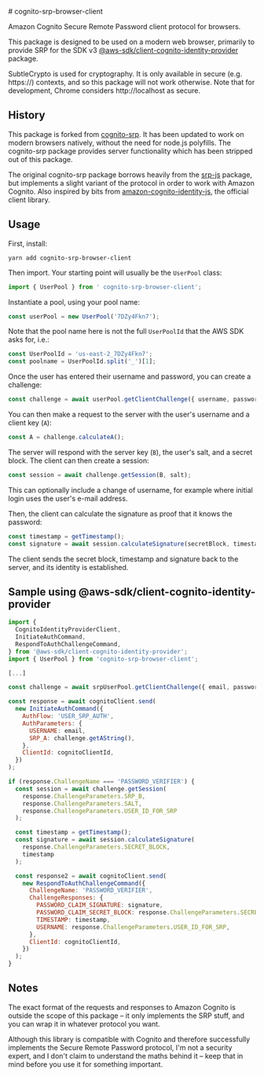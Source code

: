 # cognito-srp-browser-client

Amazon Cognito Secure Remote Password client protocol for browsers.

This package is designed to be used on a modern web browser, primarily to provide SRP for the SDK v3
[@aws-sdk/client-cognito-identity-provider](https://docs.aws.amazon.com/AWSJavaScriptSDK/v3/latest/client/cognito-identity-provider/)
package.

SubtleCrypto is used for cryptography. It is only available in secure (e.g. https://) contexts, and
so this package will not work otherwise. Note that for development, Chrome considers http://localhost
as secure.

## History

This package is forked from [cognito-srp](https://github.com/sjmeverett/cognito-srp/). It has been
updated to work on modern browsers natively, without the need for node.js polyfills. The cognito-srp
package provides server functionality which has been stripped out of this package.

The original cognito-srp package borrows heavily from the [srp-js](https://www.npmjs.com/package/srp-js) package, but implements a slight variant of the protocol in order to work with Amazon Cognito. Also
inspired by bits from [amazon-cognito-identity-js](http://www.npmjs.com/package/amazon-cognito-identity-js), the official client library.

## Usage

First, install:

```
yarn add cognito-srp-browser-client
```

Then import. Your starting point will usually be the `UserPool` class:

```js
import { UserPool } from ' cognito-srp-browser-client';
```

Instantiate a pool, using your pool name:

```js
const userPool = new UserPool('7DZy4Fkn7');
```

Note that the pool name here is not the full `UserPoolId` that the AWS SDK asks for, i.e.:

```js
const UserPoolId = 'us-east-2_7DZy4Fkn7';
const poolname = UserPoolId.split('_')[1];
```

Once the user has entered their username and password, you can create a challenge:

```js
const challenge = await userPool.getClientChallenge({ username, password });
```

You can then make a request to the server with the user's username and a client key (`A`):

```js
const A = challenge.calculateA();
```

The server will respond with the server key (`B`), the user's salt, and a secret block.
The client can then create a session:

```js
const session = await challenge.getSession(B, salt);
```

This can optionally include a change of username, for example where initial login uses the
user's e-mail address.

Then, the client can calculate the signature as proof that it knows the password:

```js
const timestamp = getTimestamp();
const signature = await session.calculateSignature(secretBlock, timestamp);
```

The client sends the secret block, timestamp and signature back to the server, and its
identity is established.

## Sample using @aws-sdk/client-cognito-identity-provider

```js
import {
  CognitoIdentityProviderClient,
  InitiateAuthCommand,
  RespondToAuthChallengeCommand,
} from '@aws-sdk/client-cognito-identity-provider';
import { UserPool } from 'cognito-srp-browser-client';

[...]

const challenge = await srpUserPool.getClientChallenge({ email, password });

const response = await cognitoClient.send(
  new InitiateAuthCommand({
    AuthFlow: 'USER_SRP_AUTH',
    AuthParameters: {
      USERNAME: email,
      SRP_A: challenge.getAString(),
    },
    ClientId: cognitoClientId,
  })
);

if (response.ChallengeName === 'PASSWORD_VERIFIER') {
  const session = await challenge.getSession(
    response.ChallengeParameters.SRP_B,
    response.ChallengeParameters.SALT,
    response.ChallengeParameters.USER_ID_FOR_SRP
  );

  const timestamp = getTimestamp();
  const signature = await session.calculateSignature(
    response.ChallengeParameters.SECRET_BLOCK,
    timestamp
  );

  const response2 = await cognitoClient.send(
    new RespondToAuthChallengeCommand({
      ChallengeName: 'PASSWORD_VERIFIER',
      ChallengeResponses: {
        PASSWORD_CLAIM_SIGNATURE: signature,
        PASSWORD_CLAIM_SECRET_BLOCK: response.ChallengeParameters.SECRET_BLOCK,
        TIMESTAMP: timestamp,
        USERNAME: response.ChallengeParameters.USER_ID_FOR_SRP,
      },
      ClientId: cognitoClientId,
    })
  );
}

```

## Notes

The exact format of the requests and responses to Amazon Cognito is outside the scope of this
package &ndash; it only implements the SRP stuff, and you can wrap it in whatever protocol you want.

Although this library is compatible with Cognito and therefore successfully implements the Secure
Remote Password protocol, I'm not a security expert, and I don't claim to understand the maths
behind it &ndash; keep that in mind before you use it for something important.
